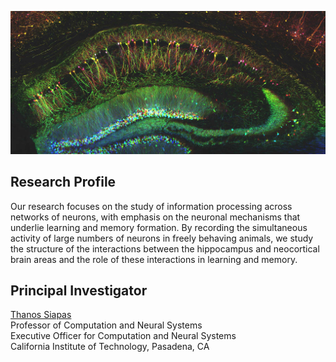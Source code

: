 ![The mouse hippocampus](/images/hippocampal-research-image.jpg)

## Research Profile
Our research focuses on the study of information processing across networks of neurons, with emphasis on the neuronal mechanisms that underlie learning and memory formation. By recording the simultaneous activity of large numbers of neurons in freely behaving animals, we study the structure of the interactions between the hippocampus and neocortical brain areas and the role of these interactions in learning and memory.

## Principal Investigator
[Thanos Siapas](https://www.bbe.caltech.edu/people/thanos-siapas) \
Professor of Computation and Neural Systems \
Executive Officer for Computation and Neural Systems \
California Institute of Technology, Pasadena, CA
